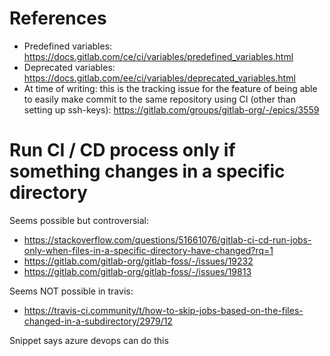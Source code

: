 # References
- Predefined variables: https://docs.gitlab.com/ce/ci/variables/predefined_variables.html
- Deprecated variables: https://docs.gitlab.com/ee/ci/variables/deprecated_variables.html
- At time of writing: this is the tracking issue for the feature of being able to easily make commit to the same repository using CI (other than setting up ssh-keys): https://gitlab.com/groups/gitlab-org/-/epics/3559

# Run CI / CD process only if something changes in a specific directory

Seems possible but controversial:
- https://stackoverflow.com/questions/51661076/gitlab-ci-cd-run-jobs-only-when-files-in-a-specific-directory-have-changed?rq=1
- https://gitlab.com/gitlab-org/gitlab-foss/-/issues/19232
- https://gitlab.com/gitlab-org/gitlab-foss/-/issues/19813

Seems NOT possible in travis:
- https://travis-ci.community/t/how-to-skip-jobs-based-on-the-files-changed-in-a-subdirectory/2979/12

Snippet says azure devops can do this

